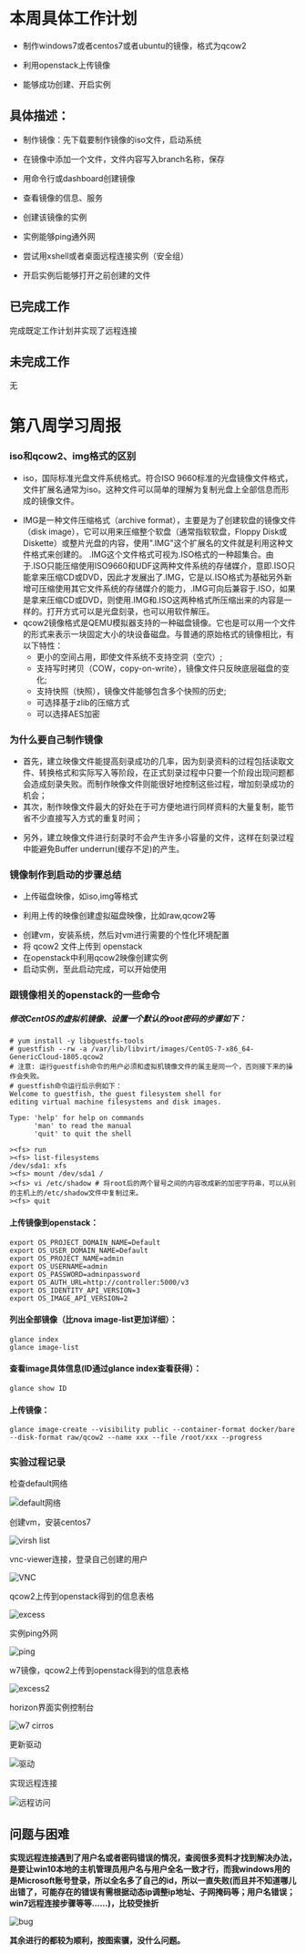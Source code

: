# 本周具体工作计划  
+ 制作windows7或者centos7或者ubuntu的镜像，格式为qcow2
- 利用openstack上传镜像
+ 能够成功创建、开启实例  

## 具体描述：  
+ 制作镜像：先下载要制作镜像的iso文件，启动系统
- 在镜像中添加一个文件，文件内容写入branch名称，保存
+ 用命令行或dashboard创建镜像
- 查看镜像的信息、服务
+ 创建该镜像的实例
- 实例能够ping通外网
+ 尝试用xshell或者桌面远程连接实例（安全组）
- 开启实例后能够打开之前创建的文件  
  
## 已完成工作  
完成既定工作计划并实现了远程连接  
  
## 未完成工作  
无  
  
# 第八周学习周报  
### iso和qcow2、img格式的区别  
- iso，国际标准光盘文件系统格式。符合ISO 9660标准的光盘镜像文件格式，文件扩展名通常为iso。这种文件可以简单的理解为复制光盘上全部信息而形成的镜像文件。  
+ IMG是一种文件压缩格式（archive format），主要是为了创建软盘的镜像文件（disk image），它可以用来压缩整个软盘（通常指软软盘，Floppy Disk或Diskette）或整片光盘的内容，使用".IMG"这个扩展名的文件就是利用这种文件格式来创建的。
.IMG这个文件格式可视为.ISO格式的一种超集合。由于.ISO只能压缩使用ISO9660和UDF这两种文件系统的存储媒介，意即.ISO只能拿来压缩CD或DVD，因此才发展出了.IMG，它是以.ISO格式为基础另外新增可压缩使用其它文件系统的存储媒介的能力，.IMG可向后兼容于.ISO，如果是拿来压缩CD或DVD，则使用.IMG和.ISO这两种格式所压缩出来的内容是一样的。打开方式可以是光盘刻录，也可以用软件解压。  
+ qcow2镜像格式是QEMU模拟器支持的一种磁盘镜像。它也是可以用一个文件的形式来表示一块固定大小的块设备磁盘。与普通的原始格式的镜像相比，有以下特性：  
   + 更小的空间占用，即使文件系统不支持空洞（空穴）;
   - 支持写时拷贝（COW，copy-on-write），镜像文件只反映底层磁盘的变化;
   + 支持快照（快照），镜像文件能够包含多个快照的历史;
   + 可选择基于zlib的压缩方式
   + 可以选择AES加密  
   
### 为什么要自己制作镜像  
+ 首先，建立映像文件能提高刻录成功的几率，因为刻录资料的过程包括读取文件、转换格式和实际写入等阶段，在正式刻录过程中只要一个阶段出现问题都会造成刻录失败。而制作映像文件则能很好地控制这些过程，增加刻录成功的机会；
+ 其次，制作映像文件最大的好处在于可方便地进行同样资料的大量复制，能节省不少直接写入方式的重复时间；
- 另外，建立映像文件进行刻录时不会产生许多小容量的文件，这样在刻录过程中能避免Buffer underrun(缓存不足)的产生。  

### 镜像制作到启动的步骤总结  
+ 上传磁盘映像，如iso,img等格式
- 利用上传的映像创建虚拟磁盘映像，比如raw,qcow2等
+ 创建vm，安装系统，然后对vm进行需要的个性化环境配置
+ 将 qcow2 文件上传到 openstack
+ 在openstack中利用qcow2映像创建实例
+ 启动实例，至此启动完成，可以开始使用  
  
### 跟镜像相关的openstack的一些命令  
##### 修改CentOS的虚拟机镜像、设置一个默认的root密码的步骤如下：  
```
# yum install -y libguestfs-tools
# guestfish --rw -a /var/lib/libvirt/images/CentOS-7-x86_64-GenericCloud-1805.qcow2
# 注意: 运行guestfish命令的用户必须和虚拟机镜像文件的属主是同一个，否则接下来的操作会失败。
# guestfish命令运行后示例如下：
Welcome to guestfish, the guest filesystem shell for
editing virtual machine filesystems and disk images.

Type: 'help' for help on commands
      'man' to read the manual
      'quit' to quit the shell

><fs> run
><fs> list-filesystems
/dev/sda1: xfs
><fs> mount /dev/sda1 /
><fs> vi /etc/shadow # 将root后的两个冒号之间的内容改成新的加密字符串，可以从别的主机上的/etc/shadow文件中复制过来。
><fs> quit

```
  
#### 上传镜像到openstack：  
```  
export OS_PROJECT_DOMAIN_NAME=Default
export OS_USER_DOMAIN_NAME=Default
export OS_PROJECT_NAME=admin
export OS_USERNAME=admin
export OS_PASSWORD=adminpassword
export OS_AUTH_URL=http://controller:5000/v3
export OS_IDENTITY_API_VERSION=3
export OS_IMAGE_API_VERSION=2

```  

#### 列出全部镜像（比nova image-list更加详细）：
``` 
glance index
glance image-list

```  

#### 查看image具体信息(ID通过glance index查看获得）：
```
glance show ID

```  

#### 上传镜像：
```
glance image-create --visibility public --container-format docker/bare --disk-format raw/qcow2 --name xxx --file /root/xxx --progress

```

### 实验过程记录  
检查default网络  

![default网络](https://github.com/2019cloudcomputingpractices/CloudComputingCourse/blob/16340124-%E6%9D%8E%E8%A8%80/task3/images/default%E7%BD%91%E7%BB%9C.png)  
  
创建vm，安装centos7  
  
![virsh list](https://github.com/2019cloudcomputingpractices/CloudComputingCourse/blob/16340124-%E6%9D%8E%E8%A8%80/task3/images/virsh%20list.png)  
  
vnc-viewer连接，登录自己创建的用户  
  
![VNC](https://github.com/2019cloudcomputingpractices/CloudComputingCourse/blob/16340124-%E6%9D%8E%E8%A8%80/task3/images/VNC.png)  
  
qcow2上传到openstack得到的信息表格  
  
![excess](https://github.com/2019cloudcomputingpractices/CloudComputingCourse/blob/16340124-%E6%9D%8E%E8%A8%80/task3/images/excess.png)  
  
实例ping外网 
  
![ping](https://github.com/2019cloudcomputingpractices/CloudComputingCourse/blob/16340124-%E6%9D%8E%E8%A8%80/task3/images/ping.png)  
  
w7镜像，qcow2上传到openstack得到的信息表格  
  
![excess2](https://github.com/2019cloudcomputingpractices/CloudComputingCourse/blob/16340124-%E6%9D%8E%E8%A8%80/task3/images/excess2.png)  
  
horizon界面实例控制台  
  
![w7 cirros](https://github.com/2019cloudcomputingpractices/CloudComputingCourse/blob/16340124-%E6%9D%8E%E8%A8%80/task3/images/w7%20cirros.png)  
  
更新驱动  
  
![驱动](https://github.com/2019cloudcomputingpractices/CloudComputingCourse/blob/16340124-%E6%9D%8E%E8%A8%80/task3/images/%E9%A9%B1%E5%8A%A8.png)  
  
实现远程连接  
  
![远程访问](https://github.com/2019cloudcomputingpractices/CloudComputingCourse/blob/16340124-%E6%9D%8E%E8%A8%80/task3/images/%E8%BF%9C%E7%A8%8B%E8%AE%BF%E9%97%AE.png)  
  
## 问题与困难
**实现远程连接遇到了用户名或者密码错误的情况，查阅很多资料才找到解决办法，是要让win10本地的主机管理员用户名与用户全名一致才行，而我windows用的是Microsoft账号登录，所以全名多了自己的id，所以一直失败(而且并不知道哪儿出错了，可能存在的错误有需根据动态ip调整ip地址、子网掩码等；用户名错误；win7远程连接步骤等等……)，比较受挫折**  
  
 ![bug](https://github.com/2019cloudcomputingpractices/CloudComputingCourse/blob/16340124-%E6%9D%8E%E8%A8%80/task3/images/bug.png)  
 
**其余进行的都较为顺利，按图索骥，没什么问题。**


